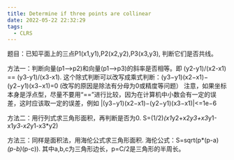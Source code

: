 ```yaml
---
title: Determine if three points are collinear
date: 2022-05-22 22:32:29
tags:
  - CLRS
---
```



题目：已知平面上的三点P1(x1,y1),P2(x2,y2),P3(x3,y3), 判断它们是否共线。

方法一：判断向量(p1-->p2)和向量(p1-->p3)的斜率是否相等。即 (y2-y1)/(x2-x1) == (y3-y1)/(x3-x1).  这个除式判断可以改写成乘式判断：(y3−y1)(x2−x1)−(y2−y1)(x3−x1)=0  (改写的原因是除法有分母为0或精度等问题）
注意，如果坐标本身是浮点型，尽量不要用“==”进行比较，因为在计算机中小数会有一定的误差，这时应该取一定的误差，例如 
|(y3−y1)(x2−x1)−(y2−y1)(x3−x1)|<=1e−6 


方法二：用行列式求三角形面积，再判断是否为0.
S=(1/2)*(x1*y2+x2*y3+x3*y1-x1*y3-x2*y1-x3*y2) 


方法三：同样是面积法，用海伦公式求三角形面积.  海伦公式：S=sqrt(p*(p-a)*(p-b)*(p-c)). 其中a,b,c为三角形边长，p=C/2是三角形的半周长。